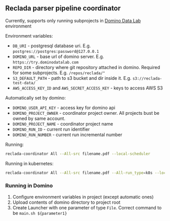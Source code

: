 ## Reclada parser pipeline coordinator

Currently, supports only running subprojects in [Domino Data Lab](https://dominodatalab.com) environment

Environment variables:

* `DB_URI` - postgresql database uri. E.g. `postgres://postgres:password@127.0.0.1`
* `DOMINO_URL` - base url of domino server. E.g. `https://try.dominodatalab.com`
* `REPO_DIR` - directory where git repository attached in domino. Required for some subprojects. E.g. `/repos/reclada/"`
* `S3_DEFAULT_PATH` - path to s3 bucket and dir inside it. E.g. `s3://reclada-test-data/`
* `AWS_ACCESS_KEY_ID` and `AWS_SECRET_ACCESS_KEY` - keys to access AWS S3 

Automatically set by domino:

* `DOMINO_USER_API_KEY` - access key for domino api
* `DOMINO_PROJECT_OWNER` - coordinator project owner. All projects bust be owned by same account.
* `DOMINO_PROJECT_NAME` - coordinator project name
* `DOMINO_RUN_ID` - current run identifier 
* `DOMINO_RUN_NUMBER` - current run incremental number

Running:
```bash
reclada-coordinator All --All-src filename.pdf --local-scheduler
```

Running in kubernetes:
```bash
reclada-coordinator All --All-src filename.pdf --All-run_type=k8s --local-scheduler

```
### Running in Domino

1. Configure environment variables in project (except automatic ones)
2. Upload contents of domino directory to project root
3. Create Launcher with one parameter of type `File`. Correct command to be `main.sh ${parameter1}`